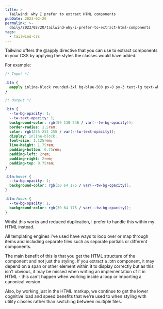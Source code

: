 ```yaml
---
title: >
  Tailwind: why I prefer to extract HTML components
pubDate: 2023-02-20
permalink: >-
  daily/2023/02/20/tailwind-why-i-prefer-to-extract-html-components
tags:
  - tailwind-css
---
```


Tailwind offers the @apply directive that you can use to extract components in your CSS by applying the styles the classes would have added.

For example:

```css
/* Input */

.btn {
  @apply inline-block rounded-3xl bg-blue-500 px-8 py-3 text-lg text-white hover:bg-blue-800 focus:bg-blue-800;
}

/* Output */

.btn {
  --tw-bg-opacity: 1;
  --tw-text-opacity: 1;
  background-color: rgb(59 130 246 / var(--tw-bg-opacity));
  border-radius: 1.5rem;
  color: rgb(255 255 255 / var(--tw-text-opacity));
  display: inline-block;
  font-size: 1.125rem;
  line-height: 1.75rem;
  padding-bottom: 0.75rem;
  padding-left: 2rem;
  padding-right: 2rem;
  padding-top: 0.75rem;
}

.btn:hover {
  --tw-bg-opacity: 1;
  background-color: rgb(30 64 175 / var(--tw-bg-opacity));
}

.btn:focus {
  --tw-bg-opacity: 1;
  background-color: rgb(30 64 175 / var(--tw-bg-opacity));
}
```

Whilst this works and reduced duplication, I prefer to handle this within my HTML instead.

All templating engines I've used have ways to loop over or map through items and including separate files such as separate partials or different components.

The main benefit of this is that you get the HTML structure of the component and not just the styling. If you extract a .btn component, it may depend on a span or other element within it to display correctly but as this isn't obvious, it may be missed when writing an implementation of it in HTML - this can't happen when working inside a loop or importing a canonical version.

Also, by working just in the HTML markup, we continue to get the lower cognitive load and speed benefits that we're used to when styling with utility classes rather than switching between multiple files.
